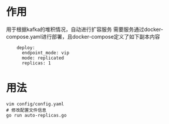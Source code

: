 # 作用
用于根据kafka的堆积情况，自动进行扩容服务
需要服务通过docker-compose.yaml进行部署，且docker-compose定义了如下副本内容 
``` shell
    deploy:
      endpoint_mode: vip
      mode: replicated
      replicas: 1
```


# 用法
``` shell 
vim config/config.yaml
# 修改配置文件信息
go run auto-replicas.go
```
